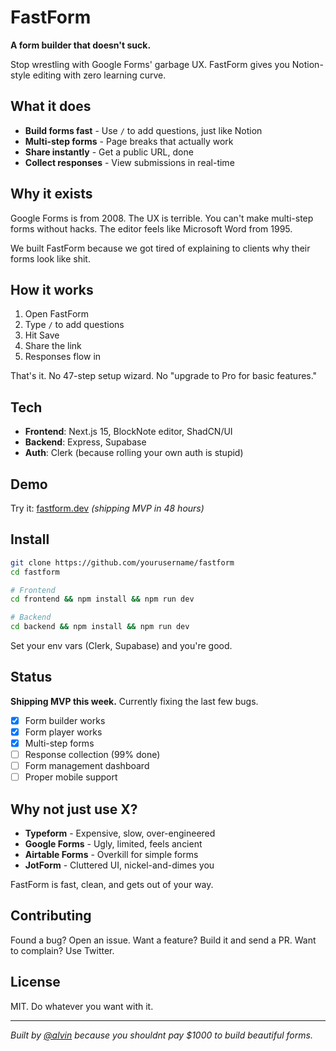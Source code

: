 # FastForm

**A form builder that doesn't suck.**

Stop wrestling with Google Forms' garbage UX. FastForm gives you Notion-style editing with zero learning curve.

## What it does

- **Build forms fast** - Use `/` to add questions, just like Notion
- **Multi-step forms** - Page breaks that actually work
- **Share instantly** - Get a public URL, done
- **Collect responses** - View submissions in real-time

## Why it exists

Google Forms is from 2008. The UX is terrible. You can't make multi-step forms without hacks. The editor feels like Microsoft Word from 1995.

We built FastForm because we got tired of explaining to clients why their forms look like shit.

## How it works

1. Open FastForm
2. Type `/` to add questions
3. Hit Save
4. Share the link
5. Responses flow in

That's it. No 47-step setup wizard. No "upgrade to Pro for basic features."

## Tech

- **Frontend**: Next.js 15, BlockNote editor, ShadCN/UI
- **Backend**: Express, Supabase
- **Auth**: Clerk (because rolling your own auth is stupid)

## Demo

Try it: [fastform.dev](https://fastform.dev) *(shipping MVP in 48 hours)*

## Install

```bash
git clone https://github.com/yourusername/fastform
cd fastform

# Frontend
cd frontend && npm install && npm run dev

# Backend  
cd backend && npm install && npm run dev
```

Set your env vars (Clerk, Supabase) and you're good.

## Status

**Shipping MVP this week.** Currently fixing the last few bugs.

- [x] Form builder works
- [x] Form player works  
- [x] Multi-step forms
- [ ] Response collection (99% done)
- [ ] Form management dashboard
- [ ] Proper mobile support

## Why not just use X?

- **Typeform** - Expensive, slow, over-engineered
- **Google Forms** - Ugly, limited, feels ancient  
- **Airtable Forms** - Overkill for simple forms
- **JotForm** - Cluttered UI, nickel-and-dimes you

FastForm is fast, clean, and gets out of your way.

## Contributing

Found a bug? Open an issue.
Want a feature? Build it and send a PR.
Want to complain? Use Twitter.

## License

MIT. Do whatever you want with it.

---

*Built by [@alvin](https://twitter.com/e3he0) because you shouldnt pay $1000 to build beautiful forms.*